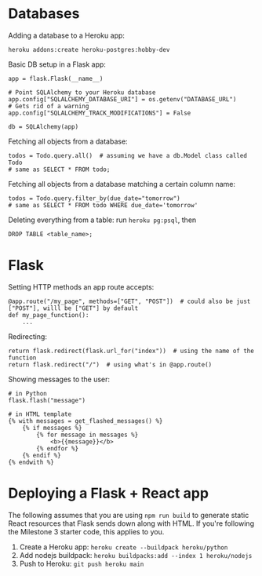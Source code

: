 # Databases
Adding a database to a Heroku app:

```
heroku addons:create heroku-postgres:hobby-dev
```

Basic DB setup in a Flask app:
```
app = flask.Flask(__name__)

# Point SQLAlchemy to your Heroku database
app.config["SQLALCHEMY_DATABASE_URI"] = os.getenv("DATABASE_URL")
# Gets rid of a warning
app.config["SQLALCHEMY_TRACK_MODIFICATIONS"] = False

db = SQLAlchemy(app)
```

Fetching all objects from a database:
```
todos = Todo.query.all()  # assuming we have a db.Model class called Todo
# same as SELECT * FROM todo;
```

Fetching all objects from a database matching a certain column name:
```
todos = Todo.query.filter_by(due_date="tomorrow")
# same as SELECT * FROM todo WHERE due_date='tomorrow'
```

Deleting everything from a table: run `heroku pg:psql`, then
```
DROP TABLE <table_name>;
```

# Flask

Setting HTTP methods an app route accepts:
```
@app.route("/my_page", methods=["GET", "POST"])  # could also be just ["POST"], willl be ["GET"] by default
def my_page_function():
    ...
```

Redirecting:
```
return flask.redirect(flask.url_for("index"))  # using the name of the function
return flask.redirect("/")  # using what's in @app.route()
```

Showing messages to the user:
```
# in Python
flask.flash("message")

# in HTML template
{% with messages = get_flashed_messages() %}
    {% if messages %}
        {% for message in messages %}
            <b>{{message}}</b>
        {% endfor %}
    {% endif %}
{% endwith %}
```

# Deploying a Flask + React app
The following assumes that you are using `npm run build` to generate static React resources that Flask sends down along with HTML. If you're following the Milestone 3 starter code, this applies to you.

1. Create a Heroku app: `heroku create --buildpack heroku/python`
2. Add nodejs buildpack: `heroku buildpacks:add --index 1 heroku/nodejs`
3. Push to Heroku: `git push heroku main`

